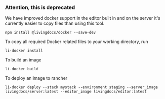 ### Attention, this is deprecated

We have improved docker support in the editor built in and on the server it's currently easier to copy files than using this tool.

```
npm install @livingdocs/docker --save-dev
```

To copy all required Docker related files to your working directory, run
```
li-docker install
```

To build an image
```
li-docker build
```

To deploy an image to rancher
```
li-docker deploy --stack mystack --environment staging --server_image livingdocs/server:latest --editor_image livingdocs/editor:latest
```
